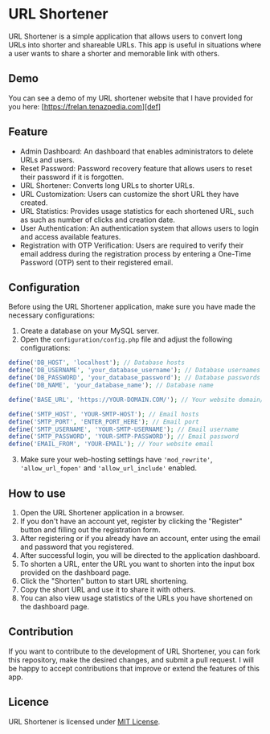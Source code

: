 # URL Shortener

URL Shortener is a simple application that allows users to convert long URLs into shorter and shareable URLs. This app is useful in situations where a user wants to share a shorter and memorable link with others.

## Demo

You can see a demo of my URL shortener website that I have provided for you here: [https://frelan.tenazpedia.com][def]

## Feature

- Admin Dashboard: An dashboard that enables administrators to delete URLs and users.
- Reset Password: Password recovery feature that allows users to reset their password if it is forgotten.
- URL Shortener: Converts long URLs to shorter URLs.
- URL Customization: Users can customize the short URL they have created.
- URL Statistics: Provides usage statistics for each shortened URL, such as such as number of clicks and creation date.
- User Authentication: An authentication system that allows users to login and access available features.
- Registration with OTP Verification: Users are required to verify their email address during the registration process by entering a One-Time Password (OTP) sent to their registered email.

## Configuration

Before using the URL Shortener application, make sure you have made the necessary configurations:

1. Create a database on your MySQL server.
2. Open the `configuration/config.php` file and adjust the following configurations:

```php
define('DB_HOST', 'localhost'); // Database hosts
define('DB_USERNAME', 'your_database_username'); // Database usernames
define('DB_PASSWORD', 'your_database_password'); // Database passwords
define('DB_NAME', 'your_database_name'); // Database name

define('BASE_URL', 'https://YOUR-DOMAIN.COM/'); // Your website domain/subdomain

define('SMTP_HOST', 'YOUR-SMTP-HOST'); // Email hosts
define('SMTP_PORT', 'ENTER_PORT_HERE'); // Email port
define('SMTP_USERNAME', 'YOUR-SMTP-USERNAME'); // Email username
define('SMTP_PASSWORD', 'YOUR-SMTP-PASSWORD'); // Email password
define('EMAIL_FROM', 'YOUR-EMAIL'); // Your website email
```

3. Make sure your web-hosting settings have ```'mod_rewrite'```, ```'allow_url_fopen'``` and ```'allow_url_include'``` enabled.

## How to use

1. Open the URL Shortener application in a browser.
2. If you don't have an account yet, register by clicking the "Register" button and filling out the registration form.
3. After registering or if you already have an account, enter using the email and password that you registered.
4. After successful login, you will be directed to the application dashboard.
5. To shorten a URL, enter the URL you want to shorten into the input box provided on the dashboard page.
6. Click the "Shorten" button to start URL shortening.
7. Copy the short URL and use it to share it with others.
8. You can also view usage statistics of the URLs you have shortened on the dashboard page.

## Contribution

If you want to contribute to the development of URL Shortener, you can fork this repository, make the desired changes, and submit a pull request. I will be happy to accept contributions that improve or extend the features of this app.

## Licence

URL Shortener is licensed under [MIT License](LICENSE).

[def]: https://frelan.tenazpedia.com